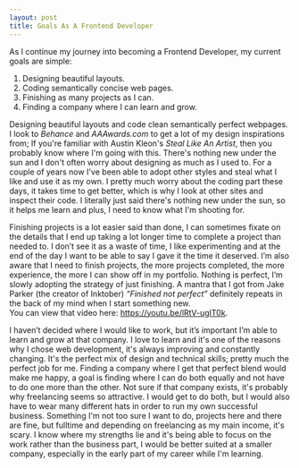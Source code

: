 ```yaml
---
layout: post
title: Goals As A Frontend Developer
---
```

As I continue my journey into becoming a Frontend Developer, my current goals are simple:   
1. Designing beautiful layouts.
2. Coding semantically concise web pages.
3. Finishing as many projects as I can.
4. Finding a company where I can learn and grow.

Designing beautiful layouts and code clean semantically perfect webpages. I look to *Behance* and *AAAwards.com* to get a lot of my design inspirations from; If you're familiar with Austin Kleon's *Steal Like An Artist*, then you probably know where I'm going with this. There's nothing new under the sun and I don't often worry about designing as much as I used to.  For a couple of years now I've been able to adopt other styles and steal what I like and use it as my own.  I pretty much worry about the coding part these days, it takes time to get better, which is why I look at other sites and inspect their code. I literally just said there's nothing new under the sun, so it helps me learn and plus, I need to know what I'm shooting for.

Finishing projects is a lot easier said than done, I can sometimes fixate on the details that I end up taking a lot longer time to complete a project than needed to.  I don’t see it as a waste of time, I like experimenting and at the end of the day I want to be able to say I gave it the time it deserved.  I’m also aware that I need to finish projects, the more projects completed, the more experience, the more I can show off in my portfolio. Nothing is perfect, I’m slowly adopting the strategy of just finishing. A mantra that I got from Jake Parker (the creator of Inktober) *“Finished not perfect”* definitely repeats in the back of my mind when I start something new.  
You can view that video here: <https://youtu.be/lRtV-ugIT0k>.

I haven’t decided where I would like to work, but it’s important I’m able to learn and grow at that company.  I love to learn and it's one of the reasons why I chose web development, it's always improving and constantly changing.  It's the perfect mix of design and technical skills; pretty much the perfect job for me.  Finding a company where I get that perfect blend would make me happy, a goal is finding where I can do both equally and not have to do one more than the other.  Not sure if that company exists, it's probably why freelancing seems so attractive.  I would get to do both, but I would also have to wear many different hats in order to run my own successful business.  Something I'm not too sure I want to do, projects here and there are fine, but fulltime and depending on freelancing as my main income, it's scary.  I know where my strengths lie and it's being able to focus on the work rather than the business part, I would be better suited at a smaller company, especially in the early part of my career while I'm learning.
